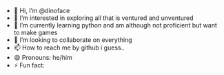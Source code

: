 - 👋 Hi, I’m @dinoface
- 👀 I’m interested in exploring all that is ventured and unventured
- 🌱 I’m currently learning python and am although not proficient but want to make games
- 💞️ I’m looking to collaborate on everything 
- 📫 How to reach me by github i guess..
- 😄 Pronouns: he/him
- ⚡ Fun fact: 

<!---
dinoface/dinoface is a ✨ special ✨ repository because its `README.md` (this file) appears on your GitHub profile.
You can click the Preview link to take a look at your changes.
--->
